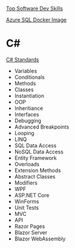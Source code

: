 
[Top Software Dev Skills](./TopSoftwareDeveloperSkills.md)

[Azure SQL Docker Image](./AzureSQLEdge.md)

# C#
[C# Standards](./CSharp/CSharpCodingStandards.md)
- Variables
- Conditionals
- Methods
- Classes
- Instantiation
- OOP
- Inheritiance
- Interfaces
- Debugging
- Advanced Breakpoints
- Looping
- LINQ
- SQL Data Access
- NoSQL Data Access
- Entity Framework
- Overloads
- Extension Methods
- Abstract Classes
- Modifiers
- WPF
- ASP.NET Core
- WinForms
- Unit Tests
- MVC
- API
- Razor Pages
- Blazor Server
- Blazor WebAssembly


